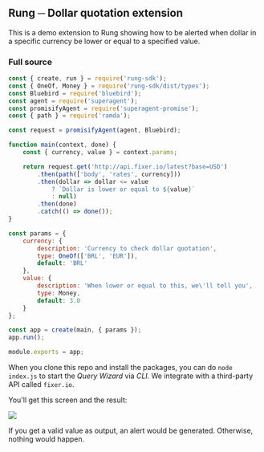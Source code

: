## Rung ─ Dollar quotation extension

This is a demo extension to Rung showing how to be alerted when dollar in a specific currency be lower or equal to a specified
value.

### Full source

```js
const { create, run } = require('rung-sdk');
const { OneOf, Money } = require('rung-sdk/dist/types');
const Bluebird = require('bluebird');
const agent = require('superagent');
const promisifyAgent = require('superagent-promise');
const { path } = require('ramda');

const request = promisifyAgent(agent, Bluebird);

function main(context, done) {
    const { currency, value } = context.params;

    return request.get('http://api.fixer.io/latest?base=USD')
        .then(path(['body', 'rates', currency]))
        .then(dollar => dollar <= value
            ? `Dollar is lower or equal to ${value}`
            : null)
        .then(done)
        .catch(() => done());
}

const params = {
    currency: {
        description: 'Currency to check dollar quotation',
        type: OneOf(['BRL', 'EUR']),
        default: 'BRL'
    },
    value: {
        description: 'When lower or equal to this, we\'ll tell you',
        type: Money,
        default: 3.0
    }
};

const app = create(main, { params });
app.run();

module.exports = app;
```

When you clone this repo and install the packages, you can do `node index.js` to start the _Query Wizard_ via _CLI_. We
integrate with a third-party API called `fixer.io`.

You'll get this screen and the result:

![](http://i.imgur.com/cmZEHNQ.png)

If you get a valid value as output, an alert would be generated. Otherwise, nothing would happen.
